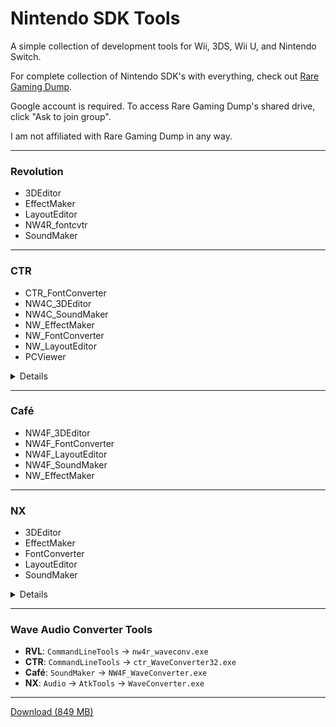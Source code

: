 # Nintendo SDK Tools

A simple collection of development tools for Wii, 3DS, Wii U, and Nintendo Switch.

For complete collection of Nintendo SDK's with everything, check out [Rare Gaming Dump](https://groups.google.com/forum/#!forum/rgd-members).

Google account is required. To access Rare Gaming Dump's shared drive, click "Ask to join group".

I am not affiliated with Rare Gaming Dump in any way.

---

### Revolution
* 3DEditor
* EffectMaker
* LayoutEditor
* NW4R_fontcvtr
* SoundMaker

---

### CTR
* CTR_FontConverter
* NW4C_3DEditor
* NW4C_SoundMaker
* NW_EffectMaker
* NW_FontConverter
* NW_LayoutEditor
* PCViewer

<details>

`CTR_FontConverter` exports fonts as `BCFNT`, a binary CTR font used in many games.

`NW_FontConverter` exports fonts as `BFFNT`, a binary Café font used in Mario & Luigi:
* Paper Jam (Bros.)
* Superstar Saga + Bowser's Minions
* Bowser's Inside Story + Bowser Jr.'s Journey

Not compatible with Wii U and Switch games, so use the font converter tools below instead.

</details>

---

### Café
* NW4F_3DEditor
* NW4F_FontConverter
* NW4F_LayoutEditor
* NW4F_SoundMaker
* NW_EffectMaker

---

### NX
* 3DEditor
* EffectMaker
* FontConverter
* LayoutEditor
* SoundMaker

<details>

The first 4 tools are in the `Graphics` folder, `SoundMaker` is in the `Audio` folder.

</details>

---

### Wave Audio Converter Tools
* **RVL**: `CommandLineTools` → `nw4r_waveconv.exe`
* **CTR**: `CommandLineTools` → `ctr_WaveConverter32.exe`
* **Café**: `SoundMaker` → `NW4F_WaveConverter.exe`
* **NX**: `Audio` → `AtkTools` → `WaveConverter.exe`

---

[Download (849 MB)](https://github.com/AromaKitsune/Nintendo-SDK-Tools/releases/download/2021/Nintendo-SDK-Tools.zip)
